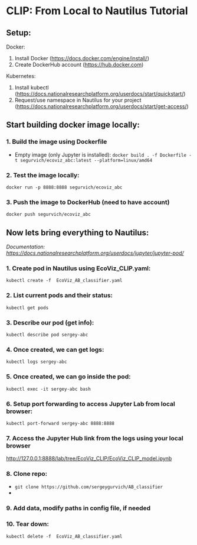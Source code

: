 # CLIP: From Local to Nautilus Tutorial

## Setup:
Docker:
1. Install Docker (https://docs.docker.com/engine/install/)
2. Create DockerHub account (https://hub.docker.com)

Kubernetes:
1. Install kubectl (https://docs.nationalresearchplatform.org/userdocs/start/quickstart/)
2. Request/use namespace in Nautilus for your project (https://docs.nationalresearchplatform.org/userdocs/start/get-access/)

## Start building docker image locally:

### 1. Build the image using Dockerfile
- Empty image (only Jupyter is installed):
`docker build . -f Dockerfile -t segurvich/ecoviz_abc:latest --platform=linux/amd64`
### 2. Test the image locally:
`docker run -p 8888:8888 segurvich/ecoviz_abc`

### 3. Push the image to DockerHub (need to have account)
`docker push segurvich/ecoviz_abc`

## Now lets bring everything to Nautilus:
_Documentation: https://docs.nationalresearchplatform.org/userdocs/jupyter/jupyter-pod/_

### 1. Create pod in Nautilus using EcoViz_CLIP.yaml:
`kubectl create -f  EcoViz_AB_classifier.yaml`

### 2. List current pods and their status:
`kubectl get pods`

### 3. Describe our pod (get info):
`kubectl describe pod sergey-abc`

### 4. Once created, we can get logs:
`kubectl logs sergey-abc`

### 5. Once created, we can go inside the pod:
`kubectl exec -it sergey-abc bash`

### 6. Setup port forwarding to access Jupyter Lab from local browser:
`kubectl port-forward sergey-abc 8888:8888`

### 7. Access the Jupyter Hub link from the logs using your local browser
http://127.0.0.1:8888/lab/tree/EcoViz_CLIP/EcoViz_CLIP_model.ipynb

### 8. Clone repo:
- `git clone https://github.com/sergeygurvich/AB_classifier`
- 
### 9. Add data, modify paths in config file, if needed

### 10. Tear down:
`kubectl delete -f  EcoViz_AB_classifier.yaml`

